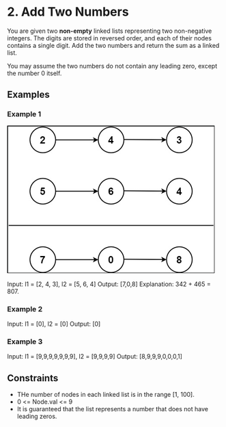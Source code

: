 # 2. Add Two Numbers

You are given two **non-empty** linked lists representing two non-negative integers. The digits are stored in reversed order, and each of their nodes contains a single digit. Add the two numbers and return the sum as a linked list.

You may assume the two numbers do not contain any leading zero, except the number 0 itself.

## Examples

### Example 1

![alt text](2-add-two-numbers1.png)

Input: l1 = [2, 4, 3], l2 = [5, 6, 4]
Output: [7,0,8]
Explanation: 342 + 465 = 807.

### Example 2

Input: l1 = [0], l2 = [0]
Output: [0]

### Example 3

Input: l1 = [9,9,9,9,9,9,9], l2 = [9,9,9,9]
Output: [8,9,9,9,0,0,0,1]

## Constraints

- THe number of nodes in each linked list is in the range [1, 100].
- 0 <= Node.val <= 9
- It is guaranteed that the list represents a number that does not have leading zeros.
